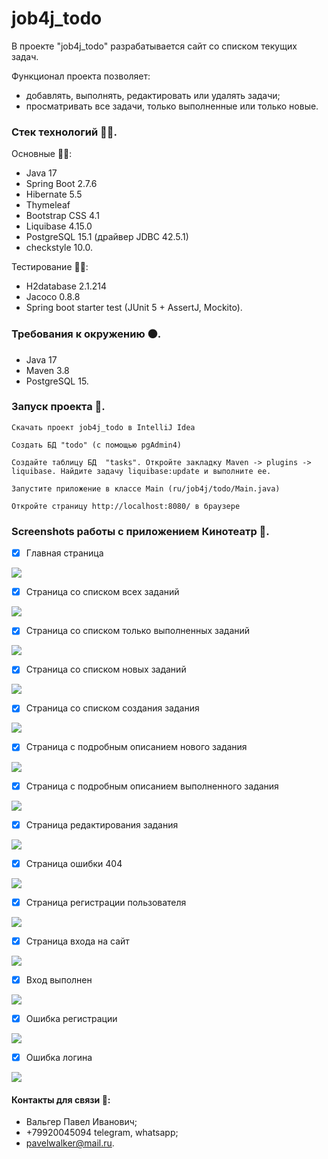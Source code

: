 # job4j_todo

В проекте "job4j_todo" разрабатывается сайт со списком текущих задач.

Функционал проекта позволяет:
* добавлять, выполнять, редактировать или удалять задачи;
* просматривать все задачи, только выполненные или только новые.

### Стек технологий :technologist:.
Основные :man_technologist:: 
- Java 17
- Spring Boot 2.7.6
- Hibernate 5.5
- Thymeleaf
- Bootstrap CSS 4.1
- Liquibase 4.15.0
- PostgreSQL 15.1 (драйвер JDBC 42.5.1)
- checkstyle 10.0.

Тестирование :mechanic::
- H2database 2.1.214
- Jacoco 0.8.8
- Spring boot starter test (JUnit 5 + AssertJ, Mockito).

### Требования к окружению :black_circle:.
- Java 17
- Maven 3.8
- PostgreSQL 15.

### Запуск проекта :running:.
```Скачать проект job4j_todo в IntelliJ Idea```

```Создать БД "todo" (с помощью pgAdmin4)```

```Cоздайте таблицу БД  "tasks". Откройте закладку Maven -> plugins -> liquibase. Найдите задачу liquibase:update и выполните ее.```

```Запустите приложение в классе Main (ru/job4j/todo/Main.java)```

```Откройте страницу http://localhost:8080/ в браузере```

### Screenshots работы с приложением Кинотеатр :cinema:.

- [x] Главная страница

![](https://raw.githubusercontent.com/PavelValger/job4j_todo/e0d3478dc097e91aa67d63b0845a4f0c745068e6/img/1.jpg)

- [x] Страница со списком всех заданий

![](https://raw.githubusercontent.com/PavelValger/job4j_todo/e0d3478dc097e91aa67d63b0845a4f0c745068e6/img/2.jpg)

- [x] Страница со списком только выполненных заданий

![](https://raw.githubusercontent.com/PavelValger/job4j_todo/e0d3478dc097e91aa67d63b0845a4f0c745068e6/img/3.jpg)

- [x] Страница со списком новых заданий

![](https://raw.githubusercontent.com/PavelValger/job4j_todo/e0d3478dc097e91aa67d63b0845a4f0c745068e6/img/4.jpg)

- [x] Страница со списком создания задания

![](https://raw.githubusercontent.com/PavelValger/job4j_todo/e0d3478dc097e91aa67d63b0845a4f0c745068e6/img/5.jpg)

- [x] Страница с подробным описанием нового задания

![](https://raw.githubusercontent.com/PavelValger/job4j_todo/e0d3478dc097e91aa67d63b0845a4f0c745068e6/img/6.jpg)

- [x] Страница с подробным описанием выполненного задания

![](https://raw.githubusercontent.com/PavelValger/job4j_todo/e0d3478dc097e91aa67d63b0845a4f0c745068e6/img/7.jpg)

- [x] Страница редактирования задания

![](https://raw.githubusercontent.com/PavelValger/job4j_todo/e0d3478dc097e91aa67d63b0845a4f0c745068e6/img/8.jpg)

- [x] Страница ошибки 404

![](https://raw.githubusercontent.com/PavelValger/job4j_todo/e0d3478dc097e91aa67d63b0845a4f0c745068e6/img/9.jpg)

- [x] Страница регистрации пользователя

![](https://raw.githubusercontent.com/PavelValger/job4j_todo/1ebefe2053ab1e37c16364c667919f2ade488ade/img/страница%20регистрации.jpg)

- [x] Страница входа на сайт

![](https://raw.githubusercontent.com/PavelValger/job4j_todo/1ebefe2053ab1e37c16364c667919f2ade488ade/img/страница%20входа.jpg)

- [x] Вход выполнен

![](https://raw.githubusercontent.com/PavelValger/job4j_todo/1ebefe2053ab1e37c16364c667919f2ade488ade/img/вход%20выполнен.jpg)

- [x] Ошибка регистрации

![](https://raw.githubusercontent.com/PavelValger/job4j_todo/2644be77e2d133d806990cac0adcff7cfbb8b62b/img/ошибка%20регистрации.jpg)

- [x] Ошибка логина

![](https://raw.githubusercontent.com/PavelValger/job4j_todo/1ebefe2053ab1e37c16364c667919f2ade488ade/img/ошибка%20логина.jpg)


#### Контакты для связи :iphone::
* Вальгер Павел Иванович;
* +79920045094 telegram, whatsapp;
* pavelwalker@mail.ru.